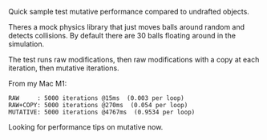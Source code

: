 Quick sample test mutative performance compared to undrafted objects.

Theres a mock physics library that just moves balls around random and detects collisions. By default there are 30 balls floating around in the simulation.

The test runs raw modifications, then raw modifications with a copy at each iteration, then mutative iterations.

From my Mac M1:

```
RAW     : 5000 iterations @15ms  (0.003 per loop)
RAW+COPY: 5000 iterations @270ms  (0.054 per loop)
MUTATIVE: 5000 iterations @4767ms  (0.9534 per loop)
```

Looking for performance tips on mutative now.
